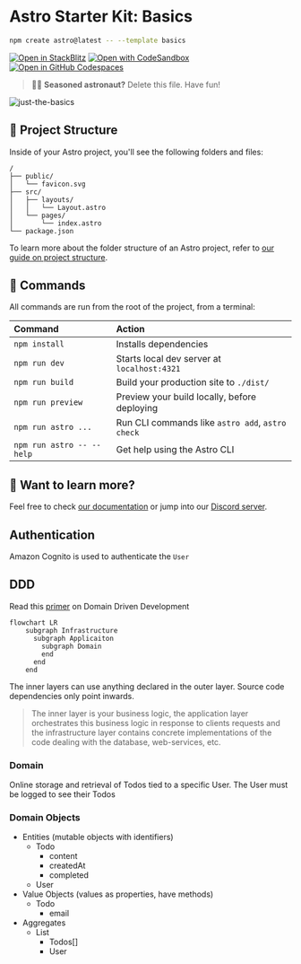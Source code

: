 # Astro Starter Kit: Basics

```sh
npm create astro@latest -- --template basics
```

[![Open in StackBlitz](https://developer.stackblitz.com/img/open_in_stackblitz.svg)](https://stackblitz.com/github/withastro/astro/tree/latest/examples/basics)
[![Open with CodeSandbox](https://assets.codesandbox.io/github/button-edit-lime.svg)](https://codesandbox.io/p/sandbox/github/withastro/astro/tree/latest/examples/basics)
[![Open in GitHub Codespaces](https://github.com/codespaces/badge.svg)](https://codespaces.new/withastro/astro?devcontainer_path=.devcontainer/basics/devcontainer.json)

> 🧑‍🚀 **Seasoned astronaut?** Delete this file. Have fun!

![just-the-basics](https://github.com/withastro/astro/assets/2244813/a0a5533c-a856-4198-8470-2d67b1d7c554)

## 🚀 Project Structure

Inside of your Astro project, you'll see the following folders and files:

```text
/
├── public/
│   └── favicon.svg
├── src/
│   ├── layouts/
│   │   └── Layout.astro
│   └── pages/
│       └── index.astro
└── package.json
```

To learn more about the folder structure of an Astro project, refer to [our guide on project structure](https://docs.astro.build/en/basics/project-structure/).

## 🧞 Commands

All commands are run from the root of the project, from a terminal:

| Command                   | Action                                           |
| :------------------------ | :----------------------------------------------- |
| `npm install`             | Installs dependencies                            |
| `npm run dev`             | Starts local dev server at `localhost:4321`      |
| `npm run build`           | Build your production site to `./dist/`          |
| `npm run preview`         | Preview your build locally, before deploying     |
| `npm run astro ...`       | Run CLI commands like `astro add`, `astro check` |
| `npm run astro -- --help` | Get help using the Astro CLI                     |

## 👀 Want to learn more?

Feel free to check [our documentation](https://docs.astro.build) or jump into our [Discord server](https://astro.build/chat).

## Authentication

Amazon Cognito is used to authenticate the `User`

## DDD
Read this [primer](https://medium.com/spotlight-on-javascript/domain-driven-design-for-javascript-developers-9fc3f681931a) on Domain Driven Development

```mermaid
flowchart LR
    subgraph Infrastructure
      subgraph Applicaiton
        subgraph Domain
        end
      end
    end
```

The inner layers can use anything declared in the outer layer. 
Source code dependencies only point inwards.

> The inner layer is your business logic, the application layer orchestrates this business logic in response to clients requests and the infrastructure layer contains concrete implementations of the code dealing with the database, web-services, etc.
> 
### Domain

Online storage and retrieval of Todos tied to a specific User. The User must be logged to see their Todos

### Domain Objects

- Entities (mutable objects with identifiers)
  - Todo
    - content
    - createdAt
    - completed
  - User
- Value Objects (values as properties, have methods)
  - Todo
    - email
- Aggregates
  - List
    - Todos[]
    - User





